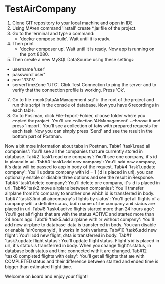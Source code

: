 # TestAirCompany
1. Clone GIT repository to your local machine and open in IDE.
2. Using MAven command 'install' create *.jar file of the project.
3. Go to the terminal and type a command:
    - 'docker compose build'. 
    Wait until it is ready. 
4. Then print 
    - 'docker composer up'. 
    Wait until it is ready. Now app is running on the port 8080.
5. Then create a new MySQL DataSource using these settings: 
  - username 'user'
  - password 'user'
  - port '3308'
  - serverTimeZone 'UTC'. 
  Click Test Connection to ping the server and to verify that the connection profile is working. Press 'Ok'.
7. Go to file 'mockDataAirManagement.sql' in the root of the project and run this script in the console of database. Now you have 6 recordings in each table.
8. Go to Postman, click File-Import-Folder, choose folder where you copied the project. You'll see collection 'AirManagement' - choose it and press 'Import'. You'll see a collection of tabs with prepared requests for each task. Now you can simply press 'Send' and see the result in the bottom part of Postman.

Now a bit more information about tabs in Postman.
Tab#1 'task1.read all companies': You'll see all the companies that are currently stored in database.
Tab#2 'task1.read one company': You'll see one company, it's id is placed in url.
Tab#3 'task1.add new company':  You'll add new company, it's data will be passed to app in body of the request.
Tab#4 'task1.update company':  You'll update company with id = 1 (id is placed in url), you can optionally enable or disable three options and see the result in Response.
Tab#5 'task1.delete company':  You'll delete one company, it's id is placed in url.
Tab#6 'task2.move airplane between companies':  You'll transfer airplane from it's company to another one which id is transferred in body.
Tab#7 'task3.find all aircompany's flights by status':  You'll get all flights of a company with a definite status, both name of the company and status are placed in url.
Tab#8 'task4.active flights started more than 24 hours ago':  You'll get all flights that are with the status ACTIVE and started more than 24 hours ago.
Tab#9 'task5.add airplane with or without company':  You'll add new airplane to database, data is transferred in body. You can disable or enable 'airCompanyId', it works in both variants.
Tab#10 'task6.add new flight':  You'll add new flight, data is transferred in body.
Tab#11 'task7.update flight status':  You'll update flight status. Flight's id is placed in url, it's status is transferred in body. When you change flight's status, in database both status and time connected with it are changed.
Tab#12 'task8 completed flights with delay':  You'll get all flights that are with COMPLETED status and their difference between started and ended time is bigger than estimated flight time.

Welcome on board and enjoy your flight!
